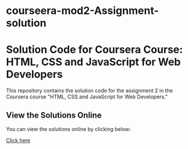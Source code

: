 # courseera-mod2-Assignment-solution

# Solution Code for Coursera Course: HTML, CSS and JavaScript for Web Developers

This repository contains the solution code for the assignment 2 in the Coursera course "HTML, CSS and JavaScript for Web Developers."

## View the Solutions Online

You can view the solutions online by clicking below:

[<u>Click here</u>](https://aarthi-na.github.io/courseera-mod2-Assignment-solution/)


